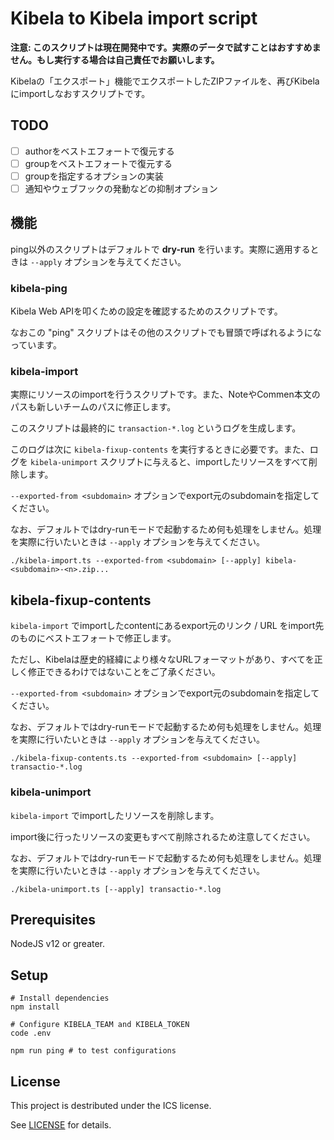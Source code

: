 # Kibela to Kibela import script

**注意: このスクリプトは現在開発中です。実際のデータで試すことはおすすめません。もし実行する場合は自己責任でお願いします。**

Kibelaの「エクスポート」機能でエクスポートしたZIPファイルを、再びKibelaにimportしなおすスクリプトです。

## TODO

* [ ] authorをベストエフォートで復元する
* [ ] groupをベストエフォートで復元する
* [ ] groupを指定するオプションの実装
* [ ] 通知やウェブフックの発動などの抑制オプション

## 機能


ping以外のスクリプトはデフォルトで **dry-run** を行います。実際に適用するときは `--apply` オプションを与えてください。

### kibela-ping

Kibela Web APIを叩くための設定を確認するためのスクリプトです。

なおこの "ping" スクリプトはその他のスクリプトでも冒頭で呼ばれるようになっています。

### kibela-import

実際にリソースのimportを行うスクリプトです。また、NoteやCommen本文のパスも新しいチームのパスに修正します。

このスクリプトは最終的に `transaction-*.log` というログを生成します。

このログは次に `kibela-fixup-contents` を実行するときに必要です。また、ログを `kibela-unimport` スクリプトに与えると、importしたリソースをすべて削除します。

`--exported-from <subdomain>` オプションでexport元のsubdomainを指定してください。

なお、デフォルトではdry-runモードで起動するため何も処理をしません。処理を実際に行いたいときは `--apply` オプションを与えてください。

```console
./kibela-import.ts --exported-from <subdomain> [--apply] kibela-<subdomain>-<n>.zip...
```

## kibela-fixup-contents

`kibela-import` でimportしたcontentにあるexport元のリンク / URL をimport先のものにベストエフォートで修正します。

ただし、Kibelaは歴史的経緯により様々なURLフォーマットがあり、すべてを正しく修正できるわけではないことをご了承ください。

`--exported-from <subdomain>` オプションでexport元のsubdomainを指定してください。

なお、デフォルトではdry-runモードで起動するため何も処理をしません。処理を実際に行いたいときは `--apply` オプションを与えてください。

```console
./kibela-fixup-contents.ts --exported-from <subdomain> [--apply] transactio-*.log
```

### kibela-unimport

`kibela-import` でimportしたリソースを削除します。

import後に行ったリソースの変更もすべて削除されるため注意してください。

なお、デフォルトではdry-runモードで起動するため何も処理をしません。処理を実際に行いたいときは `--apply` オプションを与えてください。

```console
./kibela-unimport.ts [--apply] transactio-*.log
```

## Prerequisites

NodeJS v12 or greater.

## Setup

```shell-session
# Install dependencies
npm install

# Configure KIBELA_TEAM and KIBELA_TOKEN
code .env

npm run ping # to test configurations
```

## License

This project is destributed under the ICS license.

See [LICENSE](./LICENSE) for details.
